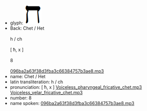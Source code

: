 - glyph: ![e5dc79120e86172350aa25c33bac45d4.png](./60.png)
- Back: Chet / Het<br /><br />h / ch<br /><br />[ ħ, x ]<br /><br />8<br /><br />[096ba2a63f38d3fba3c66384757b3ae8.mp3](./0.mp3)
- name: Chet / Het<br />
- latin transliteration: h / ch
- pronunciation: [ ħ, x ] [Voiceless_pharyngeal_fricative_chet.mp3](./2.mp3) [Voiceless_velar_fricative_chet.mp3](./16.mp3)
- number: 8<br />
- name spoken: [096ba2a63f38d3fba3c66384757b3ae8.mp3](./0.mp3)